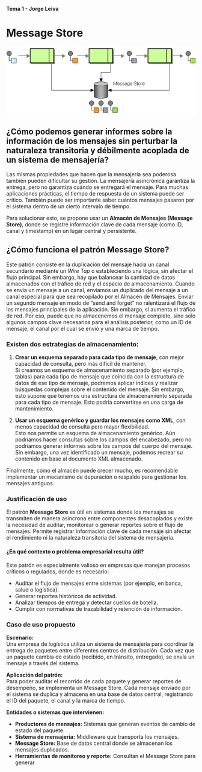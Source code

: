 **Tema 1 - Jorge Leiva**
# Message Store

![Message Store Diagram](./MessageStore.gif)

## ¿Cómo podemos generar informes sobre la información de los mensajes sin perturbar la naturaleza transitoria y débilmente acoplada de un sistema de mensajería?

Las mismas propiedades que hacen que la mensajería sea poderosa también pueden dificultar su gestión. La mensajería asincrónica garantiza la entrega, pero no garantiza cuándo se entregará el mensaje. Para muchas aplicaciones prácticas, el tiempo de respuesta de un sistema puede ser crítico. También puede ser importante saber cuántos mensajes pasaron por el sistema dentro de un cierto intervalo de tiempo.

Para solucionar esto, se propone usar un **Almacén de Mensajes (Message Store)**, donde se registre información clave de cada mensaje (como ID, canal y timestamp) en un lugar central y persistente.

## ¿Cómo funciona el patrón Message Store?

Este patrón consiste en la duplicación del mensaje hacia un canal secundario mediante un *Wire Tap* o estableciendo una lógica, sin afectar el flujo principal. Sin embargo, hay que balancear la cantidad de datos almacenados con el tráfico de red y el espacio de almacenamiento.
Cuando se envia un mensaje a un canal, enviamos un duplicado del mensaje a un canal especial para que sea recopilado por el Almacén de Mensajes. Enviar un segundo mensaje en modo de “send and forget” no ralentizará el flujo de los mensajes principales de la aplicación. Sin embargo, sí aumenta el tráfico de red. Por eso, puede que no almacenemos el mensaje completo, sino solo algunos campos clave necesarios para el análisis posterior, como un ID de mensaje, el canal por el cual se envió y una marca de tiempo.

### Existen dos estrategias de almacenamiento:

1. **Crear un esquema separado para cada tipo de mensaje**, con mejor capacidad de consulta, pero más difícil de mantener.  
   Si creamos un esquema de almacenamiento separado (por ejemplo, tablas) para cada tipo de mensaje que coincida con la estructura de datos de ese tipo de mensaje, podremos aplicar índices y realizar búsquedas complejas sobre el contenido del mensaje. Sin embargo, esto supone que tenemos una estructura de almacenamiento separada para cada tipo de mensaje. Esto podría convertirse en una carga de mantenimiento.

2. **Usar un esquema genérico y guardar los mensajes como XML**, con menos capacidad de consulta pero mayor flexibilidad.  
   Esto nos permite un esquema de almacenamiento genérico. Aún podríamos hacer consultas sobre los campos del encabezado, pero no podríamos generar informes sobre los campos del cuerpo del mensaje. Sin embargo, una vez identificado un mensaje, podemos recrear su contenido en base al documento XML almacenado.

Finalmente, como el almacén puede crecer mucho, es recomendable implementar un mecanismo de depuración o respaldo para gestionar los mensajes antiguos.

### Justificación de uso

El patrón **Message Store** es útil en sistemas donde los mensajes se transmiten de manera asíncrona entre componentes desacoplados y existe la necesidad de auditar, monitorear o generar reportes sobre el flujo de mensajes. Permite registrar información clave de cada mensaje sin afectar el rendimiento ni la naturaleza transitoria del sistema de mensajería.

#### ¿En qué contexto o problema empresarial resulta útil?

Este patrón es especialmente valioso en empresas que manejan procesos críticos o regulados, donde es necesario:
- Auditar el flujo de mensajes entre sistemas (por ejemplo, en banca, salud o logística).
- Generar reportes históricos de actividad.
- Analizar tiempos de entrega y detectar cuellos de botella.
- Cumplir con normativas de trazabilidad y retención de información.

### Caso de uso propuesto

**Escenario:**  
Una empresa de logística utiliza un sistema de mensajería para coordinar la entrega de paquetes entre diferentes centros de distribución. Cada vez que un paquete cambia de estado (recibido, en tránsito, entregado), se envía un mensaje a través del sistema.

**Aplicación del patrón:**  
Para poder auditar el recorrido de cada paquete y generar reportes de desempeño, se implementa un Message Store. Cada mensaje enviado por el sistema se duplica y almacena en una base de datos central, registrando el ID del paquete, el canal y la marca de tiempo.

**Entidades o sistemas que intervienen:**
- **Productores de mensajes:** Sistemas que generan eventos de cambio de estado del paquete.
- **Sistema de mensajería:** Middleware que transporta los mensajes.
- **Message Store:** Base de datos central donde se almacenan los mensajes duplicados.
- **Herramientas de monitoreo y reporte:** Consultan el Message Store para generar